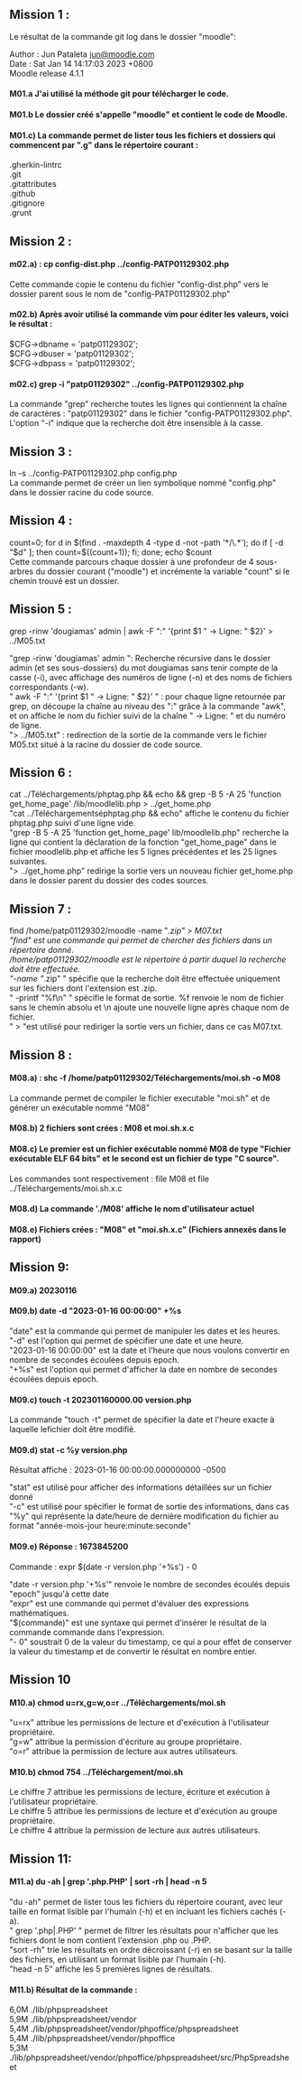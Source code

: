 ## Mission 1 :

Le résultat de la commande git log dans le dossier "moodle": 

Author : Jun Pataleta <jun@moodle.com>  
Date : Sat Jan 14 14:17:03 2023 +0800  
Moodle release 4.1.1  

#### M01.a J'ai utilisé la méthode git pour télécharger le code.    
#### M01.b Le dossier créé s'appelle "moodle" et contient le code de Moodle.  

#### M01.c) La commande permet de lister tous les fichiers et dossiers qui commencent par ".g" dans le répertoire courant :  
.gherkin-lintrc  
.git  
.gitattributes  
.github  
.gitignore  
.grunt  


## Mission 2 :

#### m02.a) :        cp config-dist.php ../config-PATP01129302.php  
Cette commande copie le contenu du fichier "config-dist.php" vers le dossier parent sous le nom de "config-PATP01129302.php"  

#### m02.b) Après avoir utilisé la commande vim pour éditer les valeurs, voici le résultat :  
$CFG->dbname    = 'patp01129302';  
$CFG->dbuser    = 'patp01129302';  
$CFG->dbpass    = 'patp01129302';  

#### m02.c) grep -i "patp01129302" ../config-PATP01129302.php  
La commande "grep" recherche toutes les lignes qui contiennent la chaîne de caractères : "patp01129302" dans le fichier "config-PATP01129302.php". 
L'option "-i" indique que la recherche doit être insensible à la casse.


## Mission 3 :
ln -s ../config-PATP01129302.php config.php  
La commande permet de créer un lien symbolique nommé "config.php" dans le dossier racine du code source.

## Mission 4 :
count=0; for d in $(find . -maxdepth 4 -type d -not -path '*/\.*'); do if [ -d "$d" ]; then count=$((count+1)); fi; done; echo $count  
Cette commande parcours chaque dossier à une profondeur de 4 sous-arbres du dossier courant ("moodle") et incrémente la variable "count" si le chemin trouvé est un dossier.

## Mission 5 :
grep -rinw 'dougiamas' admin | awk -F ":" '{print $1 " -> Ligne: " $2}' > ../M05.txt  

"grep -rinw 'dougiamas' admin ": Recherche récursive dans le dossier admin (et ses sous-dossiers) du mot dougiamas sans tenir compte de la casse (-i), avec affichage des numéros de ligne (-n) et des noms de fichiers correspondants (-w).  
" awk -F ":" '{print $1 " -> Ligne: " $2}' " : pour chaque ligne retournée par grep, on découpe la chaîne au niveau des ":" grâce à la commande "awk", et on affiche le nom du fichier suivi de la chaîne " -> Ligne: " et du numéro de ligne.  
"> ../M05.txt" : redirection de la sortie de la commande vers le fichier M05.txt situé à la racine du dossier de code source.  

## Mission 6 : 

cat ../Téléchargements/phptag.php && echo && grep -B 5 -A 25 'function get_home_page' /lib/moodlelib.php > ../get_home.php  
"cat ../Téléchargementséphptag.php && echo" affiche le contenu du fichier phptag.php suivi d'une ligne vide.  
"grep -B 5 -A 25 'function get_home_page' lib/moodlelib.php" recherche la ligne qui contient la déclaration de la fonction "get_home_page" dans le fichier moodlelib.php et affiche les 5 lignes précédentes et les 25 lignes suivantes.  
"> ../get_home.php" redirige la sortie vers un nouveau fichier get_home.php dans le dossier parent du dossier des codes sources.  


## Mission 7 : 

find /home/patp01129302/moodle -name "*.zip" > M07.txt   
"find" est une commande qui permet de chercher des fichiers dans un répertoire donné.  
/home/patp01129302/moodle est le répertoire à partir duquel la recherche doit être effectuée.  
"-name "*.zip" " spécifie que la recherche doit être effectuée uniquement sur les fichiers dont l'extension est .zip.  
" -printf "%f\n" " spécifie le format de sortie. %f renvoie le nom de fichier sans le chemin absolu et \n ajoute une nouvelle ligne après chaque nom de fichier.  
" > "est utilisé pour rediriger la sortie vers un fichier, dans ce cas M07.txt.  


## Mission 8 :

#### M08.a) : shc -f /home/patp01129302/Téléchargements/moi.sh -o M08  
La commande permet de compiler le fichier executable "moi.sh" et de générer un exécutable nommé "M08"  

#### M08.b) 2 fichiers sont crées : M08 et moi.sh.x.c  

#### M08.c) Le premier est un fichier exécutable nommé M08 de type "Fichier exécutable ELF 64 bits" et le second est un fichier de type "C source".  
Les commandes sont respectivement : file M08 et file ../Téléchargements/moi.sh.x.c

#### M08.d) La commande './M08' affiche le nom d'utilisateur actuel  

#### M08.e) Fichiers crées : "M08" et "moi.sh.x.c" (Fichiers annexés dans le rapport)  


## Mission 9:

#### M09.a) 20230116

#### M09.b) date -d "2023-01-16 00:00:00" +%s  
"date" est la commande qui permet de manipuler les dates et les heures.  
"-d" est l'option qui permet de spécifier une date et une heure.  
"2023-01-16 00:00:00" est la date et l'heure que nous voulons convertir en nombre de secondes écoulées depuis epoch.  
"+%s" est l'option qui permet d'afficher la date en nombre de secondes écoulées depuis epoch.  


#### M09.c) touch -t 202301160000.00 version.php  
La commande "touch -t" permet de spécifier la date et l'heure exacte à laquelle lefichier doit être modifié.

#### M09.d) stat -c %y version.php  
Résultat affiché : 2023-01-16 00:00:00.000000000 -0500

"stat" est utilisé pour afficher des informations détaillées sur un fichier donné  
"-c" est utilisé pour spécifier le format de sortie des informations, dans cas "%y" qui représente la date/heure de dernière modification du fichier au format   "année-mois-jour heure:minute:seconde"  

#### M09.e) Réponse : 1673845200  
Commande : expr $(date -r version.php '+%s') - 0  

"date -r version.php '+%s'" renvoie le nombre de secondes écoulés depuis "epoch" jusqu'à cette date  
"expr" est une commande qui permet d'évaluer des expressions mathématiques.  
"$(commande)" est une syntaxe qui permet d'insérer le résultat de la commande commande dans l'expression.  
"- 0" soustrait 0 de la valeur du timestamp, ce qui a pour effet de conserver la valeur du timestamp et de convertir le résultat en nombre entier.  

## Mission 10
#### M10.a) chmod u=rx,g=w,o=r ../Téléchargements/moi.sh  

"u=rx" attribue les permissions de lecture et d'exécution à l'utilisateur propriétaire.  
"g=w" attribue la permission d'écriture au groupe propriétaire.  
"o=r" attribue la permission de lecture aux autres utilisateurs.  

#### M10.b) chmod 754 ../Téléchargement/moi.sh  

Le chiffre 7 attribue les permissions de lecture, écriture et exécution à l'utilisateur propriétaire.  
Le chiffre 5 attribue les permissions de lecture et d'exécution au groupe propriétaire.  
Le chiffre 4 attribue la permission de lecture aux autres utilisateurs.  


## Mission 11:
#### M11.a) du -ah | grep '.php\.PHP' | sort -rh | head -n 5  

"du -ah" permet de lister tous les fichiers du répertoire courant, avec leur taille en format lisible par l'humain (-h) et en incluant les fichiers cachés (-a).  
" grep '.php\|.PHP' " permet de filtrer les résultats pour n'afficher que les fichiers dont le nom contient l'extension .php ou .PHP.  
"sort -rh" trie les résultats en ordre décroissant (-r) en se basant sur la taille des fichiers, en utilisant un format lisible par l'humain (-h).  
"head -n 5" affiche les 5 premières lignes de résultats.  


#### M11.b) Résultat de la commande :  
6,0M	./lib/phpspreadsheet  
5,9M	./lib/phpspreadsheet/vendor  
5,4M	./lib/phpspreadsheet/vendor/phpoffice/phpspreadsheet  
5,4M	./lib/phpspreadsheet/vendor/phpoffice  
5,3M	./lib/phpspreadsheet/vendor/phpoffice/phpspreadsheet/src/PhpSpreadsheet  
